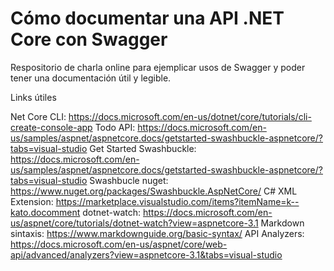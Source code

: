 # Cómo documentar una API .NET Core con Swagger

Respositorio de charla online para ejemplicar usos de Swagger y poder tener una documentación útil y legible.

Links útiles

Net Core CLI: https://docs.microsoft.com/en-us/dotnet/core/tutorials/cli-create-console-app
Todo API: https://docs.microsoft.com/en-us/samples/aspnet/aspnetcore.docs/getstarted-swashbuckle-aspnetcore/?tabs=visual-studio
Get Started Swashbuckle: https://docs.microsoft.com/en-us/samples/aspnet/aspnetcore.docs/getstarted-swashbuckle-aspnetcore/?tabs=visual-studio
Swashbucle nuget: https://www.nuget.org/packages/Swashbuckle.AspNetCore/
C# XML Extension: https://marketplace.visualstudio.com/items?itemName=k--kato.docomment
dotnet-watch: https://docs.microsoft.com/en-us/aspnet/core/tutorials/dotnet-watch?view=aspnetcore-3.1
Markdown sintaxis: https://www.markdownguide.org/basic-syntax/
API Analyzers: https://docs.microsoft.com/en-us/aspnet/core/web-api/advanced/analyzers?view=aspnetcore-3.1&tabs=visual-studio
